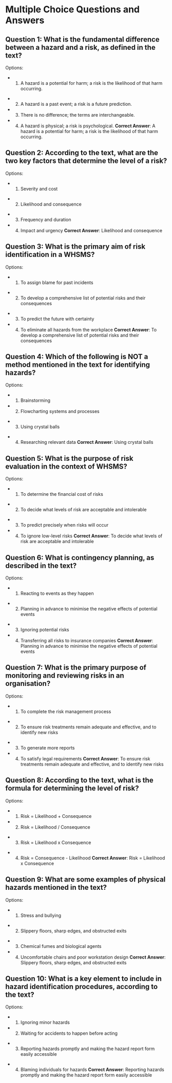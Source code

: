 # Multiple Choice Questions and Answers

## Question 1: What is the fundamental difference between a hazard and a risk, as defined in the text?
Options:
  * 1. A hazard is a potential for harm; a risk is the likelihood of that harm occurring.
  - 2. A hazard is a past event; a risk is a future prediction.
  - 3. There is no difference; the terms are interchangeable.
  - 4. A hazard is physical; a risk is psychological.
**Correct Answer**: A hazard is a potential for harm; a risk is the likelihood of that harm occurring.

## Question 2: According to the text, what are the two key factors that determine the level of a risk?
Options:
  - 1. Severity and cost
  * 2. Likelihood and consequence
  - 3. Frequency and duration
  - 4. Impact and urgency
**Correct Answer**: Likelihood and consequence

## Question 3: What is the primary aim of risk identification in a WHSMS?
Options:
  - 1. To assign blame for past incidents
  * 2. To develop a comprehensive list of potential risks and their consequences
  - 3. To predict the future with certainty
  - 4. To eliminate all hazards from the workplace
**Correct Answer**: To develop a comprehensive list of potential risks and their consequences

## Question 4: Which of the following is NOT a method mentioned in the text for identifying hazards?
Options:
  - 1. Brainstorming
  - 2. Flowcharting systems and processes
  * 3. Using crystal balls
  - 4. Researching relevant data
**Correct Answer**: Using crystal balls

## Question 5: What is the purpose of risk evaluation in the context of WHSMS?
Options:
  - 1. To determine the financial cost of risks
  * 2. To decide what levels of risk are acceptable and intolerable
  - 3. To predict precisely when risks will occur
  - 4. To ignore low-level risks
**Correct Answer**: To decide what levels of risk are acceptable and intolerable

## Question 6: What is contingency planning, as described in the text?
Options:
  - 1. Reacting to events as they happen
  * 2. Planning in advance to minimise the negative effects of potential events
  - 3. Ignoring potential risks
  - 4. Transferring all risks to insurance companies
**Correct Answer**: Planning in advance to minimise the negative effects of potential events

## Question 7: What is the primary purpose of monitoring and reviewing risks in an organisation?
Options:
  - 1. To complete the risk management process
  * 2. To ensure risk treatments remain adequate and effective, and to identify new risks
  - 3. To generate more reports
  - 4. To satisfy legal requirements
**Correct Answer**: To ensure risk treatments remain adequate and effective, and to identify new risks

## Question 8: According to the text, what is the formula for determining the level of risk?
Options:
  - 1. Risk = Likelihood + Consequence
  - 2. Risk = Likelihood / Consequence
  * 3. Risk = Likelihood x Consequence
  - 4. Risk = Consequence - Likelihood
**Correct Answer**: Risk = Likelihood x Consequence

## Question 9: What are some examples of physical hazards mentioned in the text?
Options:
  - 1. Stress and bullying
  * 2. Slippery floors, sharp edges, and obstructed exits
  - 3. Chemical fumes and biological agents
  - 4. Uncomfortable chairs and poor workstation design
**Correct Answer**: Slippery floors, sharp edges, and obstructed exits

## Question 10: What is a key element to include in hazard identification procedures, according to the text?
Options:
  - 1. Ignoring minor hazards
  - 2. Waiting for accidents to happen before acting
  * 3. Reporting hazards promptly and making the hazard report form easily accessible
  - 4. Blaming individuals for hazards
**Correct Answer**: Reporting hazards promptly and making the hazard report form easily accessible

